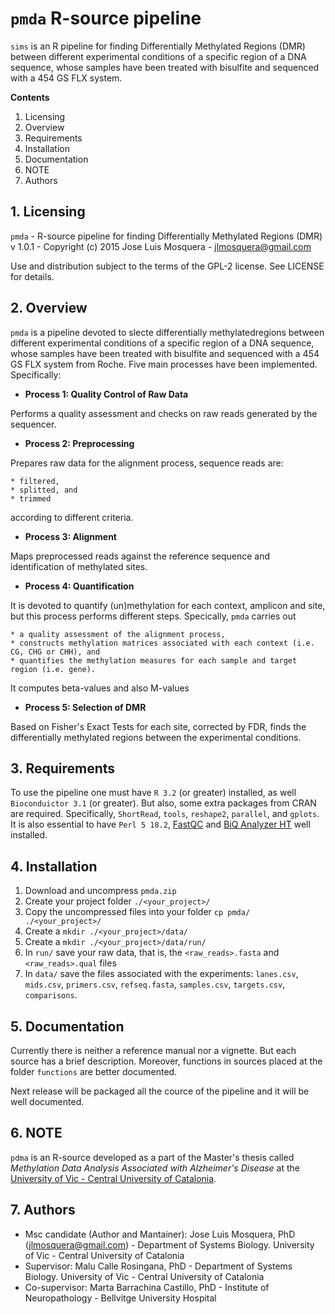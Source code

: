 # `pmda` R-source pipeline

`sims` is an R pipeline for finding Differentially Methylated Regions (DMR) between different experimental conditions of a specific region of a DNA sequence, whose samples have been treated with bisulfite and sequenced with a 454 GS FLX system.

__Contents__

1. Licensing
2. Overview
3. Requirements
4. Installation
5. Documentation
6. NOTE
7. Authors

## 1. Licensing

`pmda` - R-source pipeline for finding Differentially Methylated Regions (DMR) v 1.0.1 - Copyright (c) 2015 Jose Luis Mosquera - jlmosquera@gmail.com

Use and distribution subject to the terms of the GPL-2 license. See LICENSE for details.


## 2. Overview

`pmda` is a pipeline devoted to slecte differentially methylatedregions between different experimental conditions of a specific region of a DNA sequence, whose samples have been treated with bisulfite and sequenced with a 454 GS FLX system from Roche. Five main processes have been implemented. Specifically:

 * __Process 1: Quality Control of Raw Data__

Performs a quality assessment and checks on raw reads generated by the sequencer.
   
 * __Process 2: Preprocessing__
 
Prepares raw data for the alignment process, sequence reads are:

    * filtered,
    * splitted, and
    * trimmed 

according to different criteria.

 * __Process 3: Alignment__

Maps preprocessed reads against the reference sequence and identification of methylated sites.

 * __Process 4: Quantification__

It is devoted to quantify (un)methylation for each context, amplicon and site, but this process performs different steps. Specically, `pmda` carries out

    * a quality assessment of the alignment process,
    * constructs methylation matrices associated with each context (i.e. CG, CHG or CHH), and 
    * quantifies the methylation measures for each sample and target region (i.e. gene).

It computes beta-values and also M-values

 * __Process 5: Selection of DMR__

Based on  Fisher's Exact Tests for each site, corrected by FDR, finds the differentially methylated regions between the experimental conditions.

## 3. Requirements

To use the pipeline one must have `R 3.2` (or greater) installed, as well `Bioconduictor 3.1` (or greater). But also, some extra packages from CRAN are required. Specifically, `ShortRead`, `tools`, `reshape2`, `parallel`, and `gplots`. It is also essential to have `Perl 5 18.2`, [FastQC](http://www.bioinformatics.babraham.ac.uk/projects/fastqc/) and [BiQ Analyzer HT](http://biq-analyzer-ht.bioinf.mpi-inf.mpg.de/) well installed.

## 4. Installation

1. Download and uncompress `pmda.zip`
2. Create your project folder `./<your_project>/`
3. Copy the uncompressed files into your folder `cp pmda/ ./<your_project>/`
4. Create a `mkdir ./<your_project>/data/`
5. Create a `mkdir ./<your_project>/data/run/`
6. In `run/` save your raw data, that is, the `<raw_reads>.fasta` and `<raw_reads>.qual` files
7. In `data/` save the files associated with the experiments: `lanes.csv`, `mids.csv`, `primers.csv`, `refseq.fasta`, `samples.csv`, `targets.csv`, `comparisons`.


## 5. Documentation

Currently there is neither a reference manual nor a vignette. But each source has a brief description. Moreover, functions in sources placed at the folder `functions` are better documented.

Next release will be packaged all the cource of the pipeline and it will be well documented.


## 6. NOTE

`pdma` is an R-source developed as a part of the Master's thesis called *_Methylation Data Analysis Associated with Alzheimer's Disease_* at the [University of Vic - Central University of Catalonia](http://mon.uvic.cat/master-omics/).

## 7. Authors

* Msc candidate (Author and Mantainer): Jose Luis Mosquera, PhD (jlmosquera@gmail.com) - Department of Systems Biology. University of Vic - Central University of Catalonia
* Supervisor: Malu Calle Rosingana, PhD - Department of Systems Biology. University of Vic - Central University of Catalonia
* Co-supervisor: Marta Barrachina Castillo, PhD - Institute of Neuropathology - Bellvitge University Hospital
